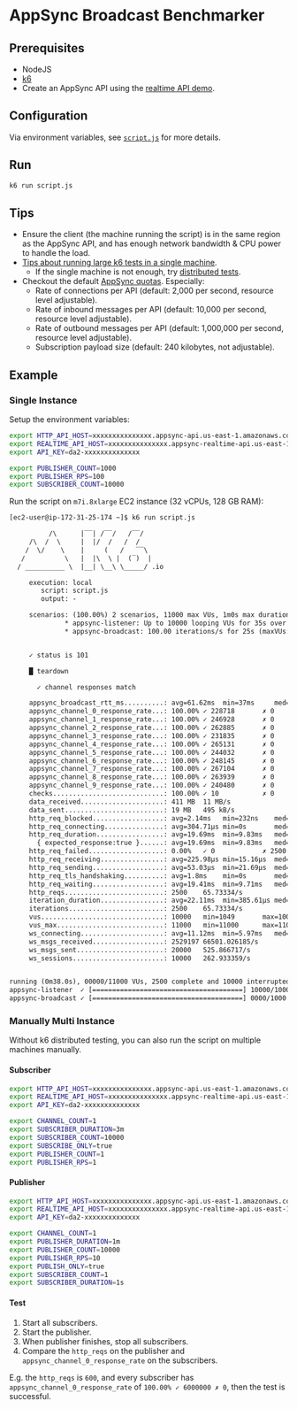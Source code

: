 # AppSync Broadcast Benchmarker

## Prerequisites

- NodeJS
- [k6](https://grafana.com/docs/k6/latest/set-up/install-k6/)
- Create an AppSync API using the [realtime API demo](https://docs.aws.amazon.com/appsync/latest/devguide/aws-appsync-real-time-create-generic-api-serverless-websocket.html).

## Configuration

Via environment variables, see [`script.js`](./script.js) for more details.

## Run

```bash
k6 run script.js
```

## Tips

- Ensure the client (the machine running the script) is in the same region as the AppSync API, and has enough network bandwidth & CPU power to handle the load.
- [Tips about running large k6 tests in a single machine](https://grafana.com/docs/k6/latest/testing-guides/running-large-tests/).
  - If the single machine is not enough, try [distributed tests](https://grafana.com/docs/k6/latest/testing-guides/running-distributed-tests/).
- Checkout the default [AppSync quotas](https://docs.aws.amazon.com/general/latest/gr/appsync.html). Especially:
  - Rate of connections per API (default: 2,000 per second, resource level adjustable).
  - Rate of inbound messages per API (default: 10,000 per second, resource level adjustable).
  - Rate of outbound messages per API (default: 1,000,000 per second, resource level adjustable).
  - Subscription payload size (default: 240 kilobytes, not adjustable).

## Example

### Single Instance

Setup the environment variables:

```bash
export HTTP_API_HOST=xxxxxxxxxxxxxxx.appsync-api.us-east-1.amazonaws.com
export REALTIME_API_HOST=xxxxxxxxxxxxxxx.appsync-realtime-api.us-east-1.amazonaws.com
export API_KEY=da2-xxxxxxxxxxxxxx

export PUBLISHER_COUNT=1000
export PUBLISHER_RPS=100
export SUBSCRIBER_COUNT=10000
```

Run the script on `m7i.8xlarge` EC2 instance (32 vCPUs, 128 GB RAM):

```txt
[ec2-user@ip-172-31-25-174 ~]$ k6 run script.js

          /\      |‾‾| /‾‾/   /‾‾/
     /\  /  \     |  |/  /   /  /
    /  \/    \    |     (   /   ‾‾\
   /          \   |  |\  \ |  (‾)  |
  / __________ \  |__| \__\ \_____/ .io

     execution: local
        script: script.js
        output: -

     scenarios: (100.00%) 2 scenarios, 11000 max VUs, 1m0s max duration (incl. graceful stop):
              * appsync-listener: Up to 10000 looping VUs for 35s over 2 stages (gracefulRampDown: 3s, exec: listener, gracefulStop: 3s)
              * appsync-broadcast: 100.00 iterations/s for 25s (maxVUs: 1000, exec: broadcast, startTime: 5s, gracefulStop: 30s)


     ✓ status is 101

     █ teardown

       ✓ channel responses match

     appsync_broadcast_rtt_ms..........: avg=61.62ms  min=37ms     med=60ms    max=283ms    p(90)=74ms     p(95)=83ms
     appsync_channel_0_response_rate...: 100.00% ✓ 228718       ✗ 0
     appsync_channel_1_response_rate...: 100.00% ✓ 246928       ✗ 0
     appsync_channel_2_response_rate...: 100.00% ✓ 262885       ✗ 0
     appsync_channel_3_response_rate...: 100.00% ✓ 231835       ✗ 0
     appsync_channel_4_response_rate...: 100.00% ✓ 265131       ✗ 0
     appsync_channel_5_response_rate...: 100.00% ✓ 244032       ✗ 0
     appsync_channel_6_response_rate...: 100.00% ✓ 248145       ✗ 0
     appsync_channel_7_response_rate...: 100.00% ✓ 267104       ✗ 0
     appsync_channel_8_response_rate...: 100.00% ✓ 263939       ✗ 0
     appsync_channel_9_response_rate...: 100.00% ✓ 240480       ✗ 0
     checks............................: 100.00% ✓ 10           ✗ 0
     data_received.....................: 411 MB  11 MB/s
     data_sent.........................: 19 MB   495 kB/s
     http_req_blocked..................: avg=2.14ms   min=232ns    med=381ns   max=139.74ms p(90)=4.83ms   p(95)=5.1ms
     http_req_connecting...............: avg=304.71µs min=0s       med=0s      max=36.06ms  p(90)=658.23µs p(95)=737.67µs
     http_req_duration.................: avg=19.69ms  min=9.83ms   med=21.09ms max=136.58ms p(90)=25.15ms  p(95)=27.85ms
       { expected_response:true }......: avg=19.69ms  min=9.83ms   med=21.09ms max=136.58ms p(90)=25.15ms  p(95)=27.85ms
     http_req_failed...................: 0.00%   ✓ 0            ✗ 2500
     http_req_receiving................: avg=225.98µs min=15.16µs  med=76.86µs max=27.56ms  p(90)=202.64µs p(95)=290.48µs
     http_req_sending..................: avg=53.03µs  min=21.69µs  med=43.19µs max=1.83ms   p(90)=68.84µs  p(95)=85.05µs
     http_req_tls_handshaking..........: avg=1.8ms    min=0s       med=0s      max=138.8ms  p(90)=4.09ms   p(95)=4.34ms
     http_req_waiting..................: avg=19.41ms  min=9.71ms   med=20.9ms  max=136.31ms p(90)=24.83ms  p(95)=27.16ms
     http_reqs.........................: 2500    65.73334/s
     iteration_duration................: avg=22.11ms  min=385.61µs med=21.85ms max=216.41ms p(90)=29.04ms  p(95)=32.58ms
     iterations........................: 2500    65.73334/s
     vus...............................: 10000   min=1049       max=10003
     vus_max...........................: 11000   min=11000      max=11000
     ws_connecting.....................: avg=11.12ms  min=5.97ms   med=8.56ms  max=150.27ms p(90)=12.29ms  p(95)=17.52ms
     ws_msgs_received..................: 2529197 66501.026185/s
     ws_msgs_sent......................: 20000   525.866717/s
     ws_sessions.......................: 10000   262.933359/s


running (0m38.0s), 00000/11000 VUs, 2500 complete and 10000 interrupted iterations
appsync-listener  ✓ [======================================] 10000/10000 VUs  35s
appsync-broadcast ✓ [======================================] 0000/1000 VUs    25s  100.00 iters/s
```

### Manually Multi Instance

Without k6 distributed testing, you can also run the script on multiple machines manually.

#### Subscriber

```bash
export HTTP_API_HOST=xxxxxxxxxxxxxxx.appsync-api.us-east-1.amazonaws.com
export REALTIME_API_HOST=xxxxxxxxxxxxxxx.appsync-realtime-api.us-east-1.amazonaws.com
export API_KEY=da2-xxxxxxxxxxxxxx

export CHANNEL_COUNT=1
export SUBSCRIBER_DURATION=3m
export SUBSCRIBER_COUNT=10000
export SUBSCRIBE_ONLY=true
export PUBLISHER_COUNT=1
export PUBLISHER_RPS=1
```

#### Publisher

```bash
export HTTP_API_HOST=xxxxxxxxxxxxxxx.appsync-api.us-east-1.amazonaws.com
export REALTIME_API_HOST=xxxxxxxxxxxxxxx.appsync-realtime-api.us-east-1.amazonaws.com
export API_KEY=da2-xxxxxxxxxxxxxx

export CHANNEL_COUNT=1
export PUBLISHER_DURATION=1m
export PUBLISHER_COUNT=10000
export PUBLISHER_RPS=10
export PUBLISH_ONLY=true
export SUBSCRIBER_COUNT=1
export SUBSCRIBER_DURATION=1s
```

#### Test

1. Start all subscribers.
2. Start the publisher.
3. When publisher finishes, stop all subscribers.
4. Compare the `http_reqs` on the publisher and `appsync_channel_0_response_rate` on the subscribers.

E.g. the `http_reqs` is `600`, and every subscriber has `appsync_channel_0_response_rate` of `100.00% ✓ 6000000 ✗ 0`, then the test is successful.
